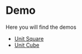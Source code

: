 # Demo

Here you will find the demos

- [Unit Square](unit_square.ipynb)
- [Unit Cube](unit_cube.ipynb)
